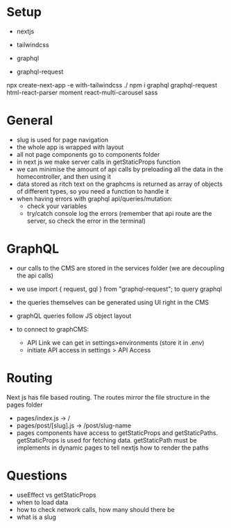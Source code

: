 # Setup

- nextjs
- tailwindcss
- graphql

- graphql-request

npx create-next-app -e with-tailwindcss ./
npm i graphql graphql-request html-react-parser moment react-multi-carousel sass

# General

- slug is used for page navigation
- the whole app is wrapped with layout
- all not page components go to components folder
- in next js we make server calls in getStaticProps function
- we can minimise the amount of api calls by preloading all the data in the homecontroller, and then using it
- data stored as ritch text on the graphcms is returned as array of objects of different types, so you need a function to handle it
- when having errors with graphql api/queries/mutation:
  - check your variables
  - try/catch console log the errors (remember that api route are the server, so check the error in the terminal)

# GraphQL

- our calls to the CMS are stored in the services folder (we are decoupling the api calls)
- we use import { request, gql } from "graphql-request"; to query graphql
- the queries themselves can be generated using UI right in the CMS
- graphQL queries follow JS object layout

- to connect to graphCMS:

  - API Link we can get in settings>environments (store it in .env)
  - initiate API access in settings > API Access

# Routing

Next js has file based routing. The routes mirror the file structure in the pages folder

- pages/index.js -> /
- pages/post/[slug].js -> /post/slug-name
- pages components have access to getStaticProps and getStaticPaths. getStaticProps is used for fetching data. getStaticPath must be implements in dynamic pages
  to tell nextjs how to render the paths

# Questions

- useEffect vs getStaticProps
- when to load data
- how to check network calls, how many should there be
- what is a slug
